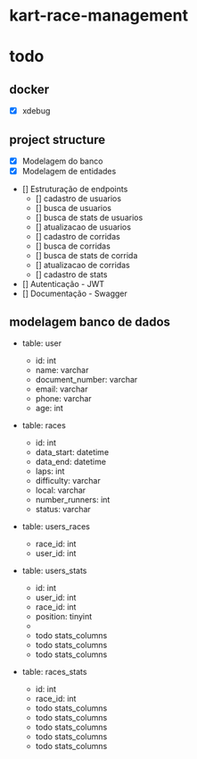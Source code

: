 # kart-race-management



<h1>todo</h1>

<h2>docker</h2>

* [x] xdebug

<h2>project structure</h2>

* [x] Modelagem do banco
* [x] Modelagem de entidades
* [] Estruturação de endpoints
    * [] cadastro de usuarios 
    * [] busca de usuarios 
    * [] busca de stats de usuarios
    * [] atualizacao de usuarios 
    * [] cadastro de corridas 
    * [] busca de corridas 
    * [] busca de stats de corrida
    * [] atualizacao de corridas 
    * [] cadastro de stats 
* [] Autenticação - JWT
* [] Documentação - Swagger


<h2>modelagem banco de dados</h2>

- table: user
    * id: int
    * name: varchar
    * document_number: varchar
    * email: varchar
    * phone: varchar
    * age: int

- table: races
    * id: int
    * data_start: datetime
    * data_end: datetime
    * laps: int
    * difficulty: varchar
    * local: varchar
    * number_runners: int
    * status: varchar


- table: users_races
    * race_id: int
    * user_id: int


- table: users_stats
    * id: int
    * user_id: int
    * race_id: int
    * position: tinyint
    *  
    * todo stats_columns 
    * todo stats_columns 
    * todo stats_columns

- table: races_stats
    * id: int
    * race_id: int
    * todo stats_columns 
    * todo stats_columns 
    * todo stats_columns 
    * todo stats_columns 
    * todo stats_columns 











